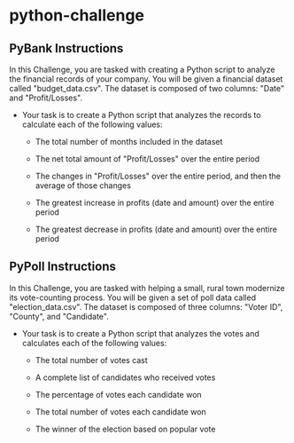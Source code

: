 # python-challenge
## PyBank Instructions
In this Challenge, you are tasked with creating a Python script to analyze the financial records of your company. You will be given a financial dataset called "budget_data.csv". The dataset is composed of two columns: "Date" and "Profit/Losses".

* Your task is to create a Python script that analyzes the records to calculate each of the following values:

  * The total number of months included in the dataset

  * The net total amount of "Profit/Losses" over the entire period

  * The changes in "Profit/Losses" over the entire period, and then the average of those changes

  * The greatest increase in profits (date and amount) over the entire period

  * The greatest decrease in profits (date and amount) over the entire period

## PyPoll Instructions
In this Challenge, you are tasked with helping a small, rural town modernize its vote-counting process.
You will be given a set of poll data called "election_data.csv". The dataset is composed of three columns: "Voter ID", "County", and "Candidate". 

* Your task is to create a Python script that analyzes the votes and calculates each of the following values:

  * The total number of votes cast

  * A complete list of candidates who received votes

  * The percentage of votes each candidate won

  * The total number of votes each candidate won

  * The winner of the election based on popular vote
